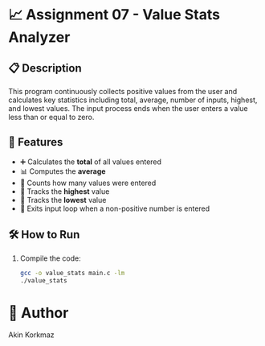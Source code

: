 # 📈 Assignment 07 - Value Stats Analyzer

## 📋 Description
This program continuously collects positive values from the user and calculates key statistics including total, average, number of inputs, highest, and lowest values. The input process ends when the user enters a value less than or equal to zero.

## 🧠 Features
- ➕ Calculates the **total** of all values entered
- 📊 Computes the **average**
- 🔢 Counts how many values were entered
- 🔺 Tracks the **highest** value
- 🔻 Tracks the **lowest** value
- 🚪 Exits input loop when a non-positive number is entered

## 🛠️ How to Run
1. Compile the code:
   ```bash
   gcc -o value_stats main.c -lm
   ./value_stats
# 👤 Author
Akin Korkmaz
